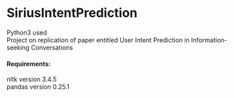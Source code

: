 # SiriusIntentPrediction
Python3 used <br>
Project on replication of paper entitled User Intent Prediction in Information-seeking Conversations <br>
#### Requirements: <br>
nltk version 3.4.5 <br>
pandas version 0.25.1 <br>
